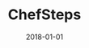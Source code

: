 ---
layout: site
title: "ChefSteps"
date: 2018-01-01
categories: [community]
version: 1.4.8
major: 1
minor: 4
patch: 8
slug: chefsteps
link: https://www.chefsteps.com/
permalink: /sites/:slug
---